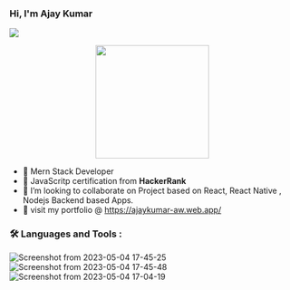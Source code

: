 ###    Hi,  I'm Ajay Kumar 
![](https://komarev.com/ghpvc/?username=Ajaykumaraw)
<div id="header" align="center">
    <img width="200" height="200"" src='https://media.giphy.com/media/jdPMeyv9rn0hZHh8n9/giphy.gif'>
</div>
                                  

- 🌱 Mern Stack Developer
- 👯 JavaScritp certification from <b>HackerRank</b>
- 👯 I’m looking to collaborate on Project based on React, React Native , Nodejs Backend based Apps.
- 🌱 visit my portfolio @ https://ajaykumar-aw.web.app/
### :hammer_and_wrench: Languages and Tools :
![Screenshot from 2023-05-04 17-45-25](https://user-images.githubusercontent.com/108172914/236201099-e1a9fb99-1a4b-48b2-b575-c9ebc76a6348.png)
![Screenshot from 2023-05-04 17-45-48](https://user-images.githubusercontent.com/108172914/236201192-48f49041-db35-45f8-a305-c7096058692c.png)
![Screenshot from 2023-05-04 17-04-19](https://user-images.githubusercontent.com/108172914/236192782-ba0b0d5b-648e-49c1-97fd-8b2e0d499af0.png)
